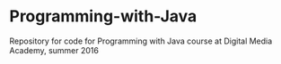 # Programming-with-Java
Repository for code for Programming with Java course at Digital Media Academy, summer 2016
